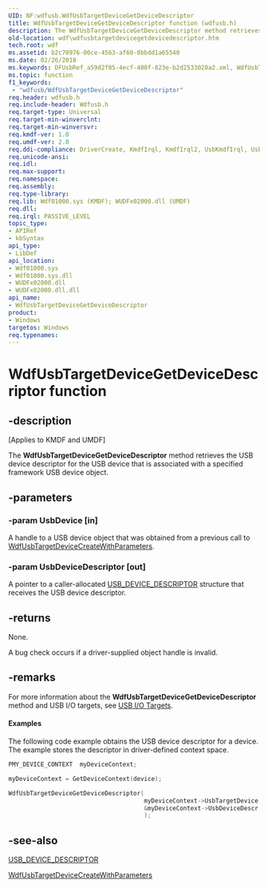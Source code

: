 ```yaml
---
UID: NF:wdfusb.WdfUsbTargetDeviceGetDeviceDescriptor
title: WdfUsbTargetDeviceGetDeviceDescriptor function (wdfusb.h)
description: The WdfUsbTargetDeviceGetDeviceDescriptor method retrieves the USB device descriptor for the USB device that is associated with a specified framework USB device object.
old-location: wdf\wdfusbtargetdevicegetdevicedescriptor.htm
tech.root: wdf
ms.assetid: b2c70976-00ce-4563-af60-0bbdd1a65540
ms.date: 02/26/2018
ms.keywords: DFUsbRef_a59d2f05-4ecf-400f-823e-b2d2533020a2.xml, WdfUsbTargetDeviceGetDeviceDescriptor, WdfUsbTargetDeviceGetDeviceDescriptor method, kmdf.wdfusbtargetdevicegetdevicedescriptor, wdf.wdfusbtargetdevicegetdevicedescriptor, wdfusb/WdfUsbTargetDeviceGetDeviceDescriptor
ms.topic: function
f1_keywords:
 - "wdfusb/WdfUsbTargetDeviceGetDeviceDescriptor"
req.header: wdfusb.h
req.include-header: Wdfusb.h
req.target-type: Universal
req.target-min-winverclnt: 
req.target-min-winversvr: 
req.kmdf-ver: 1.0
req.umdf-ver: 2.0
req.ddi-compliance: DriverCreate, KmdfIrql, KmdfIrql2, UsbKmdfIrql, UsbKmdfIrql2
req.unicode-ansi: 
req.idl: 
req.max-support: 
req.namespace: 
req.assembly: 
req.type-library: 
req.lib: Wdf01000.sys (KMDF); WUDFx02000.dll (UMDF)
req.dll: 
req.irql: PASSIVE_LEVEL
topic_type:
- APIRef
- kbSyntax
api_type:
- LibDef
api_location:
- Wdf01000.sys
- Wdf01000.sys.dll
- WUDFx02000.dll
- WUDFx02000.dll.dll
api_name:
- WdfUsbTargetDeviceGetDeviceDescriptor
product:
- Windows
targetos: Windows
req.typenames: 
---
```


# WdfUsbTargetDeviceGetDeviceDescriptor function


## -description


<p class="CCE_Message">[Applies to KMDF and UMDF]</p>

The <b>WdfUsbTargetDeviceGetDeviceDescriptor</b> method retrieves the USB device descriptor for the USB device that is associated with a specified framework USB device object.


## -parameters




### -param UsbDevice [in]

A handle to a USB device object that was obtained from a previous call to <a href="https://docs.microsoft.com/windows-hardware/drivers/ddi/wdfusb/nf-wdfusb-wdfusbtargetdevicecreatewithparameters">WdfUsbTargetDeviceCreateWithParameters</a>.


### -param UsbDeviceDescriptor [out]

A pointer to a caller-allocated <a href="https://docs.microsoft.com/windows-hardware/drivers/ddi/usbspec/ns-usbspec-_usb_device_descriptor">USB_DEVICE_DESCRIPTOR</a> structure that receives the USB device descriptor.


## -returns



None. 

A bug check occurs if a driver-supplied object handle is invalid.




## -remarks



For more information about the <b>WdfUsbTargetDeviceGetDeviceDescriptor</b> method and USB I/O targets, see <a href="https://docs.microsoft.com/windows-hardware/drivers/wdf/usb-i-o-targets">USB I/O Targets</a>.


#### Examples

The following code example obtains the USB device descriptor for a device. The example stores the descriptor in driver-defined context space.

```cpp
PMY_DEVICE_CONTEXT  myDeviceContext;

myDeviceContext = GetDeviceContext(device);

WdfUsbTargetDeviceGetDeviceDescriptor(
                                      myDeviceContext->UsbTargetDevice,
                                      &myDeviceContext->UsbDeviceDescr
                                      );
```



## -see-also




<a href="https://docs.microsoft.com/windows-hardware/drivers/ddi/usbspec/ns-usbspec-_usb_device_descriptor">USB_DEVICE_DESCRIPTOR</a>



<a href="https://docs.microsoft.com/windows-hardware/drivers/ddi/wdfusb/nf-wdfusb-wdfusbtargetdevicecreatewithparameters">WdfUsbTargetDeviceCreateWithParameters</a>
 

 

